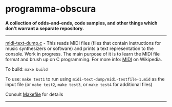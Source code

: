 # programma-obscura

**A collection of odds-and-ends, code samples, and other things which don't warrant a separate repository.**

---

[midi-text-dump.c](https://github.com/adambduncan/programma-obscura/blob/master/midi-text-dump/midi-text-dump.c) - This reads MIDI files (files that contain instructions for music synthesizers or software) and prints a text representation to the console. Work in progress. The main purpose of it is to learn the MIDI file format and brush up on C programming. For more info: [MIDI](https://en.wikipedia.org/wiki/MIDI) on Wikipedia.

To build: `make build`

To use: `make test1` to run using `midi-text-dump/midi-testfile-1.mid` as the input file (or `make test2`, `make test3`, or `make test4` for additional files) 

Consult [Makefile](https://github.com/adambduncan/programma-obscura/blob/master/midi-text-dump/Makefile) for details

---
